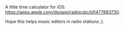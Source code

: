 A little time calculator for iOS: https://apps.apple.com/de/app/radiocalc/id1477883730. 

Hope this helps music editors in radio stations ;). 
